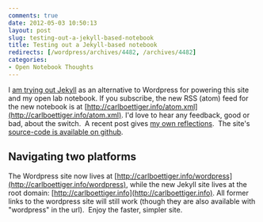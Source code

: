 ```yaml
---
comments: true
date: 2012-05-03 10:50:13
layout: post
slug: testing-out-a-jekyll-based-notebook
title: Testing out a Jekyll-based notebook
redirects: [/wordpress/archives/4482, /archives/4482]
categories:
- Open Notebook Thoughts
---
```


I [am trying out Jekyll](http://carlboettiger.info/lab-notebook.html) as an alternative to Wordpress for powering this site and my open lab notebook. If you subscribe, the new RSS (atom) feed for the new notebook is at [http://carlboettiger.info/atom.xml](http://carlboettiger.info/atom.xml). I'd love to hear any feedback, good or bad, about the switch.  A recent post gives [my own reflections](http://www.carlboettiger.info/OpenScience/2012/05/01/Jekyll-vs-Wordpress.html).  The site's [source-code is available on github](https://github.com/cboettig/jekyll-source/).


## Navigating two platforms


The Wordpress site now lives at [http://carlboettiger.info/wordpress](http://carlboettiger.info/wordpress), while the new Jekyll site lives at the root domain: [http://carlboettiger.info](http://carlboettiger.info). All former links to the wordpress site will still work (though they are also available with "wordpress" in the url).  Enjoy the faster, simpler site.
